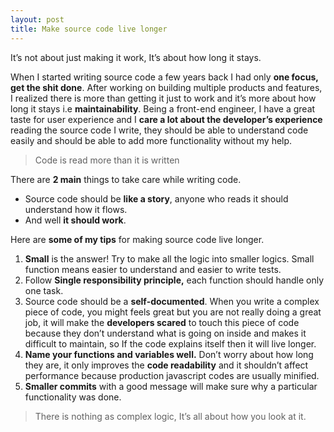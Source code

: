 ```yaml
---
layout: post
title: Make source code live longer
---
```


It’s not about just making it work, It’s about how long it stays.

When I started writing source code a few years back I had only **one focus,**
**get the shit done**. After working on building multiple products and features,
I realized there is more than getting it just to work and it’s more about how
long it stays i.e **maintainability**. Being a front-end engineer, I have a
great taste for user experience and I **care a lot about the developer’s
experience** reading the source code I write, they should be able to understand
code easily and should be able to add more functionality without my help.

> Code is read more than it is written

There are **2 main** things to take care while writing code.

* Source code should be **like a story**, anyone who reads it should understand
how it flows.
* And well **it should work**.

Here are **some of my tips** for making source code live longer.

1.  **Small** is the answer! Try to make all the logic into smaller logics. Small
function means easier to understand and easier to write tests.
1.  Follow **Single responsibility principle,** each function should handle only one
task.
1.  Source code should be a **self-documented**. When you write a complex piece of
code, you might feels great but you are not really doing a great job, it will
make the **developers scared** to touch this piece of code because they don’t
understand what is going on inside and makes it difficult to maintain, so If the
code explains itself then it will live longer.
1.  **Name your functions and variables well.** Don’t worry about how long they are,
it only improves the **code readability** and it shouldn’t affect performance
because production javascript codes are usually minified.
1.  **Smaller commits** with a good message will make sure why a particular
functionality was done.

> There is nothing as complex logic, It’s all about how you look at it.
